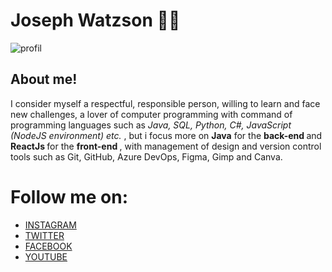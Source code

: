 <h1> Joseph Watzson 🧑‍💻 </h1> 

<div> 
  
  <div >
      <img src="https://user-images.githubusercontent.com/49710538/143495008-fe00028e-47b5-4e07-b739-d0613b7d5e6e.png" alt="profil" />
  </div>

  <h2> About me! </h2> 

  <p>
  I consider myself a respectful, responsible person, willing to learn and face new challenges, a lover of computer programming with command of programming languages such as <em>Java, SQL, Python, C#, JavaScript (NodeJS environment) etc. </em>, but i focus more on <strong>Java</strong> for the <strong> back-end </strong> and <strong> ReactJs </strong> for the <strong> front-end </strong>, with management of design and version control tools such as Git, GitHub, Azure DevOps, Figma, Gimp and Canva.
  </p>

</div>



<h1> Follow me on: </h1>

- [INSTAGRAM](https://www.instagram.com/joe-watson-sbf)
- [TWITTER](https://www.twitter.com/joe-watson-sbf) 
- [FACEBOOK](https://www.twitter.com/joe-watson-sbf)
- [YOUTUBE](https://www.youtube.com/channel/UC1D68nJp6gO9GovrDOHksgA)
